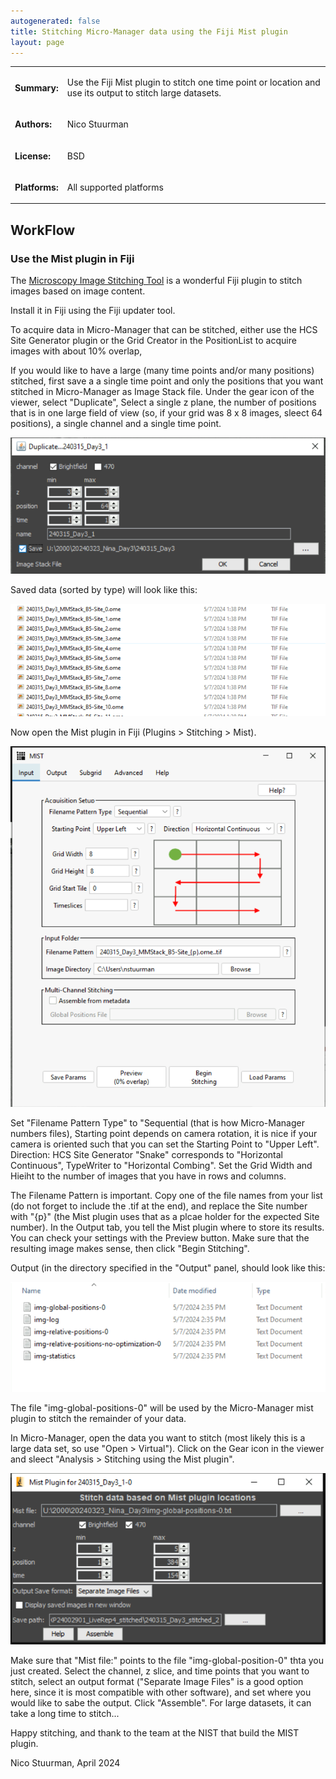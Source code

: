 ```yaml
---
autogenerated: false 
title: Stitching Micro-Manager data using the Fiji Mist plugin
layout: page
---
```




<table>

<tr>

<td markdown="1">

**Summary:**

</td>

<td markdown="1">

Use the Fiji Mist plugin to stitch one time point or location and use 
its output to stitch large datasets.

</td>

</tr>

<tr>

<td markdown="1">

**Authors:**

</td>

<td markdown="1">

Nico Stuurman

</td>

</tr>

<tr>

<td markdown="1">

**License:**

</td>

<td markdown="1">

BSD

</td>

</tr>

<tr>

<td markdown="1">

**Platforms:**

</td>

<td markdown="1">

All supported platforms

</td>

</tr>


</table>

## WorkFlow

### Use the Mist plugin in Fiji

The [Microscopy Image Stitching Tool](https://pages.nist.gov/MIST/) is a wonderful Fiji plugin to stitch images based on image content.  

Install it in Fiji using the Fiji updater tool.

To acquire data in Micro-Manager that can be stitched, either use the HCS Site Generator plugin or the Grid Creator in the PositionList to acquire images with about 10% overlap, 

If you would like to have a large (many time points and/or many positions) stitched, first save a a single time point and only the positions that you want stitched in Micro-Manager as Image Stack file.  Under the gear icon of the viewer, select "Duplicate",  Select a single z plane, the number of positions that is in one large field of view (so, if your grid was 8 x 8 images, sleect 64 positions), a single channel and a single time point.

![](/media/Duplicate_Mist.PNG)

Saved data (sorted by type) will look like this:

![](/media/Mist_Files.PNG)

Now open the Mist plugin in Fiji (Plugins > Stitching > Mist).  

![](media/Mist_Input.PNG)

Set "Filename Pattern Type" to "Sequential (that is how Micro-Manager numbers files), Starting point depends on camera rotation, it is nice if your camera is oriented such that you can set the Starting Point to "Upper Left".  Direction: HCS Site Generator "Snake" corresponds to "Horizontal Continuous", TypeWriter to "Horizontal Combing".  Set the Grid Width and Hieiht to the number of images that you have in rows and columns.  

The Filename Pattern is important.  Copy one of the file names from your list (do not forget to include the .tif at the end), and replace the Site number with "{p}" (the Mist plugin uses that as a plcae holder for the expected Site number).  In the Output tab, you tell the Mist plugin where to store its results.  You can check your settings with the Preview button.  Make sure that the resulting image makes sense, then click "Begin Stitching". 

Output (in the directory specified in the "Output" panel, should look like this:


![](media/Mist_Output.PNG)


The file "img-global-positions-0" will be used by the Micro-Manager mist plugin to stitch the remainder of your data.

In Micro-Manager, open the data you want to stitch (most likely this is a large data set, so use "Open > Virtual"). Click on the Gear icon in the viewer and sleect "Analysis > Stitching using the Mist plugin".   

![](media/Mist_MM.PNG)


Make sure that "Mist file:" points to the file "img-global-position-0" thta you just created.  Select the channel, z slice, and time points that you want to stitch, select an output format ("Separate Image Files" is a good option here, since it is most compatible with other software), and set where you would like to sabe the output.  Click "Assemble".  For large datasets, it can take a long time to stitch...


Happy stitching, and thank to the team at the NIST that build the  MIST plugin.


Nico Stuurman, April 2024

